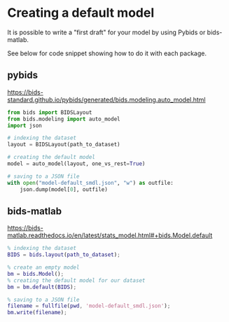 # Creating a default model

It is possible to write a "first draft" for your model by using Pybids or
bids-matlab.

See below for code snippet showing how to do it with each package.

## pybids

https://bids-standard.github.io/pybids/generated/bids.modeling.auto_model.html

```python
from bids import BIDSLayout
from bids.modeling import auto_model
import json

# indexing the dataset
layout = BIDSLayout(path_to_dataset)

# creating the default model
model = auto_model(layout, one_vs_rest=True)

# saving to a JSON file
with open("model-default_smdl.json", "w") as outfile:
    json.dump(model[0], outfile)
```

## bids-matlab

https://bids-matlab.readthedocs.io/en/latest/stats_model.html#+bids.Model.default

```matlab
% indexing the dataset
BIDS = bids.layout(path_to_dataset);

% create an empty model
bm = bids.Model();
% creating the default model for our dataset
bm = bm.default(BIDS);

% saving to a JSON file
filename = fullfile(pwd, 'model-default_smdl.json');
bm.write(filename);
```
